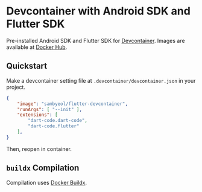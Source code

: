 # Devcontainer with Android SDK and Flutter SDK
Pre-installed Android SDK and Flutter SDK for [Devcontainer](https://code.visualstudio.com/docs/remote/containers).
Images are available at [Docker Hub](https://hub.docker.com/r/sambyeol/flutter-devcontainer).

## Quickstart
Make a devcontainer setting file at `.devcontainer/devcontainer.json` in your project.
```json
{
    "image": "sambyeol/flutter-devcontainer",
    "runArgs": [ "--init" ],
    "extensions": [
        "dart-code.dart-code",
        "dart-code.flutter"
    ],
}
```
Then, reopen in container.

## `buildx` Compilation
Compilation uses [Docker Buildx](https://docs.docker.com/buildx/working-with-buildx/).

